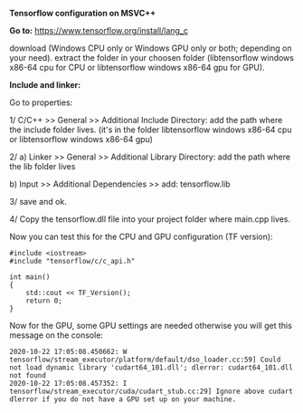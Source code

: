 **Tensorflow configuration on MSVC++**

**Go to:**
https://www.tensorflow.org/install/lang_c

download (Windows CPU only or Windows GPU only or both; depending on your need). extract the folder in your choosen folder (libtensorflow windows x86-64 cpu for CPU 
or libtensorflow windows x86-64 gpu for GPU).

**Include and linker:**

Go to properties:

1/ C/C++ >> General >> Additional Include Directory: add the path where the include folder lives. (it's in the folder libtensorflow windows x86-64 cpu 
or libtensorflow windows x86-64 gpu)

2/ a) Linker >> General >> Additional Library Directory: add the path where the lib folder lives

   b) Input >> Additional Dependencies >> add: tensorflow.lib

3/ save and ok.

4/ Copy the tensorflow.dll file into your project folder where main.cpp lives.

Now you can test this for the CPU and GPU configuration (TF version):

```
#include <iostream>
#include "tensorflow/c/c_api.h"

int main()
{
	std::cout << TF_Version();
	return 0;
}
```

Now for the GPU, some GPU settings are needed otherwise you will get this message on the console:
```
2020-10-22 17:05:08.450662: W tensorflow/stream_executor/platform/default/dso_loader.cc:59] Could not load dynamic library 'cudart64_101.dll'; dlerror: cudart64_101.dll not found
2020-10-22 17:05:08.457352: I tensorflow/stream_executor/cuda/cudart_stub.cc:29] Ignore above cudart dlerror if you do not have a GPU set up on your machine.
```
